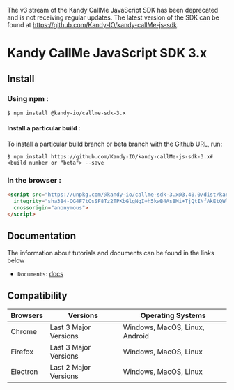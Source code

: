 The v3 stream of the Kandy CallMe JavaScript SDK has been deprecated and is not receiving regular updates. The latest version of the SDK can be found at https://github.com/Kandy-IO/kandy-callMe-js-sdk.

# Kandy CallMe JavaScript SDK 3.x

## Install

### Using npm :

`$ npm install @kandy-io/callme-sdk-3.x`

#### Install a particular build :

To install a particular build branch or beta branch with the Github URL, run:

`$ npm install https://github.com/Kandy-IO/kandy-callMe-js-sdk-3.x#<build number or "beta"> --save`

### In the browser :
```html
<script src="https://unpkg.com/@kandy-io/callme-sdk-3.x@3.40.0/dist/kandy.js"
  integrity="sha384-OG4F7tOsSF8Tz2TPKbGlgNgI+h5kwB4As8Mi+TjQtINfAkEtQWlV12gwo+ApclJi"
  crossorigin="anonymous">
</script>
```
## Documentation

The information about tutorials and documents can be found in the links below

* `Documents`: [docs](https://kandy-io.github.io/kandy-callMe-js-sdk-3.x/docs)



## Compatibility

| Browsers | Versions              | Operating Systems              |
|----------|-----------------------|--------------------------------|
| Chrome   | Last 3 Major Versions | Windows, MacOS, Linux, Android |
| Firefox  | Last 3 Major Versions | Windows, MacOS, Linux          |
| Electron | Last 2 Major Versions | Windows, MacOS, Linux          |
